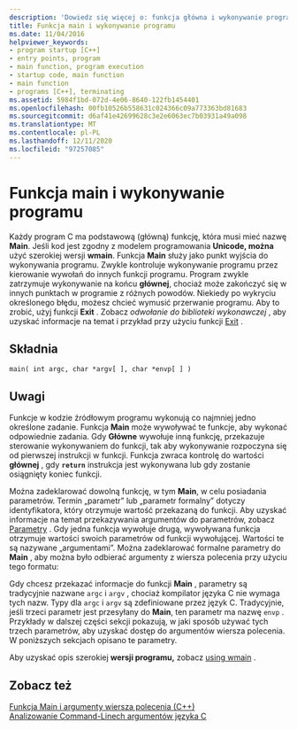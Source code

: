 ```yaml
---
description: 'Dowiedz się więcej o: funkcja główna i wykonywanie programu'
title: Funkcja main i wykonywanie programu
ms.date: 11/04/2016
helpviewer_keywords:
- program startup [C++]
- entry points, program
- main function, program execution
- startup code, main function
- main function
- programs [C++], terminating
ms.assetid: 5984f1bd-072d-4e06-8640-122fb1454401
ms.openlocfilehash: 00fb10526b558631c024366c09a773363bd81683
ms.sourcegitcommit: d6af41e42699628c3e2e6063ec7b03931a49a098
ms.translationtype: MT
ms.contentlocale: pl-PL
ms.lasthandoff: 12/11/2020
ms.locfileid: "97257085"
---
```

# <a name="main-function-and-program-execution"></a>Funkcja main i wykonywanie programu

Każdy program C ma podstawową (główną) funkcję, która musi mieć nazwę **Main**. Jeśli kod jest zgodny z modelem programowania **Unicode, można** użyć szerokiej wersji **wmain**. Funkcja **Main** służy jako punkt wyjścia do wykonywania programu. Zwykle kontroluje wykonywanie programu przez kierowanie wywołań do innych funkcji programu. Program zwykle zatrzymuje wykonywanie na końcu **głównej**, chociaż może zakończyć się w innych punktach w programie z różnych powodów. Niekiedy po wykryciu określonego błędu, możesz chcieć wymusić przerwanie programu. Aby to zrobić, użyj funkcji **Exit** . Zobacz *odwołanie do biblioteki wykonawczej* , aby uzyskać informacje na temat i przykład przy użyciu funkcji [Exit](../c-runtime-library/reference/exit-exit-exit.md) .

## <a name="syntax"></a>Składnia

```
main( int argc, char *argv[ ], char *envp[ ] )
```

## <a name="remarks"></a>Uwagi

Funkcje w kodzie źródłowym programu wykonują co najmniej jedno określone zadanie. Funkcja **Main** może wywoływać te funkcje, aby wykonać odpowiednie zadania. Gdy **Główne** wywołuje inną funkcję, przekazuje sterowanie wykonywaniem do funkcji, tak aby wykonywanie rozpoczyna się od pierwszej instrukcji w funkcji. Funkcja zwraca kontrolę do wartości **głównej** , gdy **`return`** instrukcja jest wykonywana lub gdy zostanie osiągnięty koniec funkcji.

Można zadeklarować dowolną funkcję, w tym **Main**, w celu posiadania parametrów. Termin „parametr” lub „parametr formalny” dotyczy identyfikatora, który otrzymuje wartość przekazaną do funkcji. Aby uzyskać informacje na temat przekazywania argumentów do parametrów, zobacz [Parametry](../c-language/parameters.md) . Gdy jedna funkcja wywołuje drugą, wywoływana funkcja otrzymuje wartości swoich parametrów od funkcji wywołującej. Wartości te są nazywane „argumentami”. Można zadeklarować formalne parametry do **Main** , aby można było odbierać argumenty z wiersza polecenia przy użyciu tego formatu:

Gdy chcesz przekazać informacje do funkcji **Main** , parametry są tradycyjnie nazwane `argc` i `argv` , chociaż kompilator języka C nie wymaga tych nazw. Typy dla `argc` i `argv` są zdefiniowane przez język C. Tradycyjnie, jeśli trzeci parametr jest przesyłany do **Main**, ten parametr ma nazwę `envp` . Przykłady w dalszej części sekcji pokazują, w jaki sposób używać tych trzech parametrów, aby uzyskać dostęp do argumentów wiersza polecenia. W poniższych sekcjach opisano te parametry.

Aby uzyskać opis szerokiej **wersji programu,** zobacz [using wmain](../c-language/using-wmain.md) .

## <a name="see-also"></a>Zobacz też

[Funkcja Main i argumenty wiersza polecenia (C++)](../cpp/main-function-command-line-args.md)\
[Analizowanie Command-Linech argumentów języka C](../c-language/parsing-c-command-line-arguments.md)
